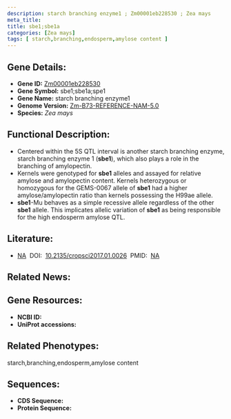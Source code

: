 ```yaml
---
description: starch branching enzyme1 ; Zm00001eb228530 ; Zea mays
meta_title:
title: sbe1;sbe1a
categories: [Zea mays]
tags: [ starch,branching,endosperm,amylose content ]
---
```


## Gene Details:
- **Gene ID:**	[Zm00001eb228530]()
- **Gene Symbol:** sbe1;sbe1a;spe1
- **Gene Name:** starch branching enzyme1
- **Genome Version:** [Zm-B73-REFERENCE-NAM-5.0]()
- **Species:** *Zea mays*

## Functional Description:
   - Centered within the 5S QTL interval is another starch branching enzyme, starch branching enzyme 1 (**sbe1**), which also plays a role in the branching of amylopectin.
   - Kernels were genotyped for **sbe1** alleles and assayed for relative amylose and amylopectin content. Kernels heterozygous or homozygous for the GEMS-0067 allele of **sbe1** had a higher amylose/amylopectin ratio than kernels possessing the H99ae allele.
   - **sbe1**-Mu behaves as a simple recessive allele regardless of the other **sbe1** allele. This implicates allelic variation of **sbe1** as being responsible for the high endosperm amylose QTL.

## Literature:
   - [NA]( https://acsess.onlinelibrary.wiley.com/doi/full/10.2135/cropsci2017.01.0026)&nbsp;&nbsp;DOI:&nbsp;&nbsp;[10.2135/cropsci2017.01.0026](https://acsess.onlinelibrary.wiley.com/doi/full/10.2135/cropsci2017.01.0026)&nbsp;&nbsp;PMID:&nbsp;&nbsp;[NA](https://pubmed.ncbi.nlm.nih.gov/NA/)

## Related News:

## Gene Resources:
- **NCBI ID:** [](https://www.ncbi.nlm.nih.gov/gene/?term=)
- **UniProt accessions:** [](https://www.uniprot.org/uniprotkb//entry)

## Related Phenotypes:
starch,branching,endosperm,amylose content

## Sequences:
- **CDS Sequence:**
- **Protein Sequence:**

